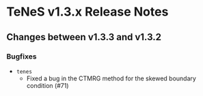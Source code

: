 # TeNeS v1.3.x Release Notes

## Changes between v1.3.3 and v1.3.2

### Bugfixes

- `tenes`
    - Fixed a bug in the CTMRG method for the skewed boundary condition (#71)
